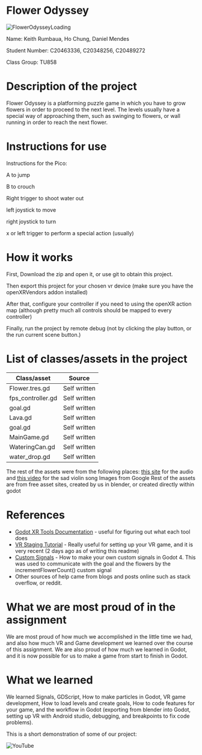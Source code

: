 # Flower Odyssey
![FlowerOdysseyLoading](https://github.com/GamesEnginesTeam/GamesEnginesAssignment/assets/98469510/15be004b-86ae-4b2d-b768-849cfaf055f8)

Name: Keith Rumbaua, Ho Chung, Daniel Mendes

Student Number: C20463336, C20348256, C20489272

Class Group: TU858

#  Description of the project 

Flower Odyssey is a platforming puzzle game in which you have to grow flowers in order to proceed to the next level. The levels usually have a special way of approaching them, such as swinging to flowers, or wall running in order to reach the next flower.

# Instructions for use

Instructions for the Pico:

A to jump

B to crouch

Right trigger to shoot water out

left joystick to move

right joystick to turn

x or left trigger to perform a special action (usually)

# How it works

First, Download the zip and open it, or use git to obtain this project.

Then export this project for your chosen vr device (make sure you have the openXRVendors addon installed)

After that, configure your controller if you need to using the openXR action map (although pretty much all controls should be mapped to every controller)

Finally, run the project by remote debug (not by clicking the play button, or the run current scene button.)

# List of classes/assets in the project

| Class/asset | Source |
|-----------|-----------|
| Flower.tres.gd | Self written |
| fps_controller.gd | Self written |
| goal.gd | Self written |
| Lava.gd | Self written |
| goal.gd | Self written |
| MainGame.gd | Self written |
| WateringCan.gd | Self written |
| water_drop.gd | Self written |

The rest of the assets were from the following places:
[this site](https://soundimage.org/) for the audio and [this video](https://www.youtube.com/watch?v=-EQ6eHeBrhM) for the sad violin song
Images from Google
Rest of the assets are from free asset sites, created by us in blender, or created directly within godot

# References
* [Godot XR Tools Documentation](https://godotvr.github.io/godot-xr-tools/docs/home/) - useful for figuring out what each tool does
* [VR Staging Tutorial](https://www.youtube.com/watch?v=j0-rvbN6cDA) - Really useful for setting up your VR game, and it is very recent (2 days ago as of writing this readme)
* [Custom Signals](https://www.youtube.com/watch?v=qkLBzm5D3Rs) - How to make your own custom signals in Godot 4. This was used to communicate with the goal and the flowers by the incrementFlowerCount() custom signal
* Other sources of help came from blogs and posts online such as stack overflow, or reddit.

# What we are most proud of in the assignment

We are most proud of how much we accomplished in the little time we had, and also how much VR and Game development we learned over the course of this assignment. We are also proud of how much we learned in Godot, and it is now possible for us to make a game from start to finish in Godot.

# What we learned

We learned Signals, GDScript, How to make particles in Godot, VR game development, How to load levels and create goals, How to code features for your game, and the workflow in Godot (exporting from blender into Godot, setting up VR with Android studio, debugging, and breakpoints to fix code problems).

This is a short demonstration of some of our project:

![YouTube](https://youtu.be/NMpMNUSamnQ)
